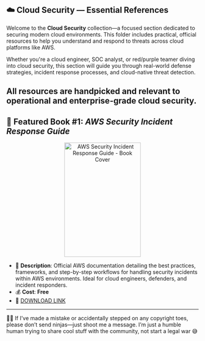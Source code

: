 ## ☁️ Cloud Security — Essential References

Welcome to the **Cloud Security** collection—a focused section dedicated to securing modern cloud environments. This folder includes practical, official resources to help you understand and respond to threats across cloud platforms like AWS.

Whether you're a cloud engineer, SOC analyst, or red/purple teamer diving into cloud security, this section will guide you through real-world defense strategies, incident response processes, and cloud-native threat detection.

All resources are handpicked and relevant to operational and enterprise-grade cloud security.
---

## 📕 Featured Book #1: *AWS Security Incident Response Guide*

<p align="center">
<img src="https://i.ibb.co/cKb3jLSS/AWS.png" alt="AWS Security Incident Response Guide - Book Cover" width="200" height="300" title="Featured Book #1" />
</p>

- 📌 **Description**: Official AWS documentation detailing the best practices, frameworks, and step-by-step workflows for handling security incidents within AWS environments. Ideal for cloud engineers, defenders, and incident responders.
- 💰 **Cost**: **Free**
- 🔗 [DOWNLOAD LINK](https://drive.google.com/file/d/17nHVRxuoU1Wa8MVWnP59BRDGXtwACQph/view?usp=sharing)

---

🤖💬 If I’ve made a mistake or accidentally stepped on any copyright toes, please don’t send ninjas—just shoot me a message. I’m just a humble human trying to share cool stuff with the community, not start a legal war 😅